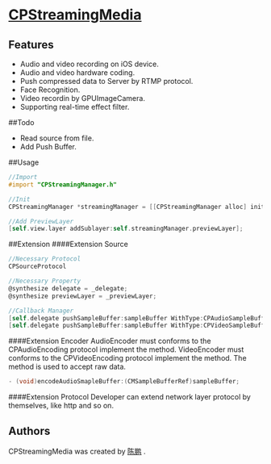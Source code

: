 # [CPStreamingMedia](https://ChenPengOnBitbucket@bitbucket.org/ChenPengOnBitbucket/cpstreamingmedia.git)

## Features
* Audio and video recording on iOS device.
* Audio and video hardware coding.
* Push compressed data to Server by RTMP protocol.
* Face Recognition.
* Video recordin by GPUImageCamera.
* Supporting real-time effect filter.

##Todo
* Read source from file.
* Add Push Buffer.

##Usage
```Objective-C
//Import
#import "CPStreamingManager.h"

//Init
CPStreamingManager *streamingManager = [[CPStreamingManager alloc] initWithVideoSize:self.view.frame.size];

//Add PreviewLayer
[self.view.layer addSublayer:self.streamingManager.previewLayer];
```

##Extension
####Extension Source
```Objective-C
//Necessary Protocol
CPSourceProtocol

//Necessary Property
@synthesize delegate = _delegate;
@synthesize previewLayer = _previewLayer;

//Callback Manager
[self.delegate pushSampleBuffer:sampleBuffer WithType:CPAudioSampleBuffer];
[self.delegate pushSampleBuffer:sampleBuffer WithType:CPVideoSampleBuffer];
```
####Extension Encoder
AudioEncoder must conforms to the CPAudioEncoding protocol  implement the method.
VideoEncoder must conforms to the CPVideoEncoding protocol  implement the method.
The method is used to accept raw data.
```Objective-C
- (void)encodeAudioSmapleBuffer:(CMSampleBufferRef)sampleBuffer;
```
####Extension Protocol
Developer can extend network layer protocol by themselves, like http and so on.

## Authors
CPStreamingMedia was created by [陈鹏](https://github.com/ChenPengOnGitHub) .
